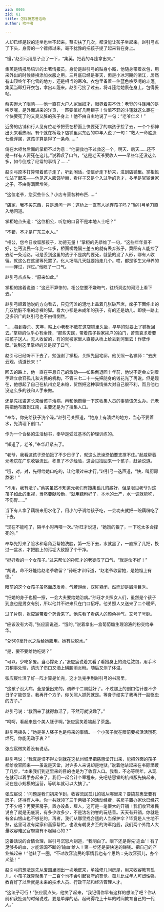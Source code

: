 ```yaml
---
aid: 0005
zid: 81
title: 怎样搞慈善活动
author: 吹牛者

---
```




  人却已经是软的连坐也坐不起来。蔡实扶了几次，都没能让孩子坐起来。赵引弓点了下头，身旁的一个镖师过来，毫不犹豫的把孩子提了起来背在身上。

  “慢，”赵引弓用扇子点了一下，“集英，把我的斗篷拿出来。”

  集英是情报局培训的土著情报员，身份是赵引弓的贴身小厮，他随身带着衣包，用来外出的时候替换添加衣服之用。三月底已经是春天，但是小冰河期的浙江，居然有山顶终年不化雪的地方，还是相当的寒冷。衣包里备着一件蓝色哆罗呢的斗篷。集英当即打开衣包，拿出斗篷来。赵引弓接了过去，将斗篷给她裹在身上，包得妥帖。

  蔡实瞪大了眼睛——他一直在大户人家当奴才，眼界着实不低：老爷的斗篷用的是哆罗呢，是外面进来的洋货，一匹要值好几两银子！价值不菲的斗篷就这么裹在一个快要死了的又臭又脏的孩子身上！他不由自主地说了一句：“老爷仁义！”

  近旁的店铺和行人见有位老爷把丢在桥面上快要死了的病孩子捡了去，一个个都伸出头来看热闹。有个就在桥堍下店铺里买东西的中年人说了一句：“救人一命胜造七级浮屠，这孩子算是得了一条命……”

  倚在木柜台后面的掌柜不以为意：“他要救也不过救这一个，明天、后天……还不是一样有人要死在这儿。”说着叹了口气，“这是老天爷要收人——早些年还没这么多，如今倒成了经常的事情了……”

  赵引弓原本打算带着孩子走了，听到闲话，便信步走下桥来，进到店铺里。掌柜慌忙站了起来——他见这人服饰华丽，看样子又是个入过学的秀才，多半是官宦世家之子，不由得满面堆笑。

  “这位老爷，您买些什么？小店专营各种布匹……”

  “店家，我不买东西，只是想问一声：这桥上一直有人抛弃孩子吗？”赵引弓单刀直入地问道。

  掌柜地点头道：“这位相公，听您的口音不是本地人士吧？”

  “不错，不才是广东三水人。”

  “相公，您今日收留那孩子，功德无量！”掌柜的先恭维了一句，“这些年年景不好，乞丐流民一年比一年多，桥面桥堍隔三差五的就有丢弃孩子，冀图有人能捡了去给一条活路。可是丢到这里的孩子不是病的要死，就饿的没了人形，哪有人收留。就这么在这里等死罢了。化人场隔几天就要抬走几个。哎，都是爹生父母养的——罪过，罪过。”他叹了一口气。

  赵引弓点点头：“原来如此。”

  掌柜的接着说道：“这还不算惨的。相公您要不嫌晦气，往桥洞边的河沿上看下去。”

  赵引弓顺着他说的方向看去，只见河滩的泥地上盖着几张破芦席，席子下面伸出的几双肮脏不堪的赤裸的脚。看大小都是未成年的孩子，有的还是幼儿。即使一路上见多识广的赵引弓也不由得恻然。

  “……每到春荒、灾年，晚上小老都不敢在这店铺里久坐，早早的就要上了铺板回去。”掌柜的似乎心有余悸，“那些灾民，带着孩子挨家挨户的拍门，苦苦哀求着要把孩子送人。无人收留的，有的就被家里人直接从桥上给丢到河里去！作孽作孽。”说到这里掌柜的又是叹了口气，

  赵引弓已经听不下去了，勉强谢了掌柜，关照先回宅邸。他关照一名镖师：“去庆云观，请道长来！”

  回去的路上，他一直在平息自己的激动——如果倒退回十年前，他说不定会立刻着手建立收容孤儿和灾民的机构，不管三七二十一先把随身的钱花光了再说。但是现在，他想起了自己在杭州立足未稳，贸然把这种事情搞大对自己很不利，而且他也没这么多的钱和人手来做。

  还是先找盗道长来给孩子治病，再和他商量一下这收集人员的事情该怎么办。元老院把他布置到江南，主要还是为了搜集人口。

  “奉华，你先给孩子洗个澡。”赵引弓关照道，“她身上有溃烂的地方，当心不要着水，先清理下创口。”

  作为一个合格的生活秘书，奉华是受过基本的护理训练的。

  “知道了，老爷。”奉华赶紧去了。

  “老爷，我看这孩子恐怕饿了不少日子了，就这么洗澡恐怕要支撑不住。”起威帮着元老院在广东收容流民，积累了不少经验，这会见捡回来一个孩子，赶紧说道。

  “哦，对，对，先得给她口吃的，让他缓过来才行。”赵引弓一迭声道，“快，叫厨房熬粥！”

  “不用，我有法子。”蔡实虽然不知道元老们有搜集孤儿的癖好，但是眼见老爷对这孩子如此的重视，当然要献殷勤，“就用藕粉好了，本地的土产，水一调就能吃，不伤胃……”

  当下有人拿了藕粉来用水化了，用小勺子调给孩子吃，一会功夫就把一碗藕粉吃了下去。

  “现在不能吃了，隔半小时再喂一次。”孙旺才说道，“她饿的狠了，一下吃太多会撑死的。”

  奉华先打来了脸水和皂角豆帮她洗脸，第一把下去，水就黑了，一直擦了几把，换过一盆水，才把脸上的污垢大致擦了个干净。

  “挺好看的一个女孩子。”过来帮忙的孙旺才的老婆叹了口气，“就是命不好！”

  “胡说，命不好能给赵老爷收留？”孙旺才训斥道，“赵老爷收留她，是她祖上有德。”

  眼前的这个女孩子虽然面皮发黄，气若游丝，双眸紧闭，然而却是眉清目秀。

  “把她的身子也擦一擦，一会大夫要给她治病。”孙旺才关照女人们，虽然是个孩子到底也是男女有别，所以他并不进来只在门口招呼。他关照人又送来了二个暖炉。

  过了片刻，张应宸带着个药囊来了。他先看了看病人的颜色神气，又号了号脉。

  “应该没有大碍。”张应宸说道，“饿的。”说着拿出一盒葡萄糖生理溶液的粉交给奉华。

  “兑500毫升水之后给她服用。她有些脱水。”

  “是，要不要给她吃粥？”

  “可以，少吃多餐。当心撑死了。”张应宸说着又看了看她身上的溃烂脓包，用手术刀稍事处理，清洗了伤口又洒上磺胺消炎粉。随后又测了体温。

  张应宸忙活了好一阵才算是忙完，这才洗完手到赵引弓的书房里。

  “这孩子没大病，全是饿出来的。调养个二周就好了。不过腿上的创口估计要不少日子才能恢复。我再开个方子，你关照人抓药就是。等身子结实了我再开一副驱虫的方子。”

  赵引弓说：“救回来了就得救活了。不然可就没趣了。”

  “呵呵，看起来是个美人胚子啊。”张应宸笑着端起了茶盏。

  赵引弓摇头：“她是美人胚子也是将来的事情。一个小孩子就在眼前要被活活饿死烂死，你能无动于衷？”

  张应宸微笑着没有说话。

  赵引弓说：“我真是恨不得立刻就在这杭州城里把慈惠堂开出来，能把外面的孩子都给收容回来——虽说是天堂，对许多人来说却是地狱。”说着他站起来在书房里踱了几步，“本来我们到这里来的目的也是为了收容人口。我看，不必等明年，从现在就可以着手办起来了。我们一起合计个章程来，先吧慈惠堂的杭州版先搞起来。现在是小规模的运营，等明年就可以大搞了。”

  张应宸说：“问题是我们初来乍到，收容流民孤儿的钱从哪里来？要搞慈惠堂要有房子，还得有人手。你一共就领了三千两银子的活动经费，买房子置办家伙已经花了不少吧？再要买房子，置办设备，雇人，这可是一笔很大的开销！我们收容难民说白了就是无底洞，有多少收多少，不是沽名钓誉的玩慈善。天天有开销，你就是有金山银山也不够花的。再者，我们从哪里找合适的人当保护伞？毕竟是人生地不熟，这里可没有梁家和高家帮忙，也没有朝发夕至的海军炮舰，我们两个外路人大量收容难民官府岂有不起疑心的？”

  这番话说的合情合理，赵引弓沉思片刻道，“我明白了。眼下还是得先‘造血’！有了足够多的血，才能源源不断的‘输血’给人！第一步还是要快速的赚钱。把自己的产业搞起来！”他转了一圈，“不过收容流民的事情我也有个思路：先收容孤儿，办个义塾！”

  赵引弓的想法是先从废园里圈出一块地皮来，单独修几间房屋，用来收容教育孤儿。小孩子就算聚集了一二百个也不会引起官府的警觉。孤儿比成年人可塑性强，教育好了以后就是未来的技术人员、行政干部和经济管理人才。

  “这法子可行！”张应宸点头，他笑了起来，“我记得你早有这样的想法了吧？你从前和我扯淡的时候说过，要是单穿的话，起码得花上十年的时间教育自己的一代人。”



